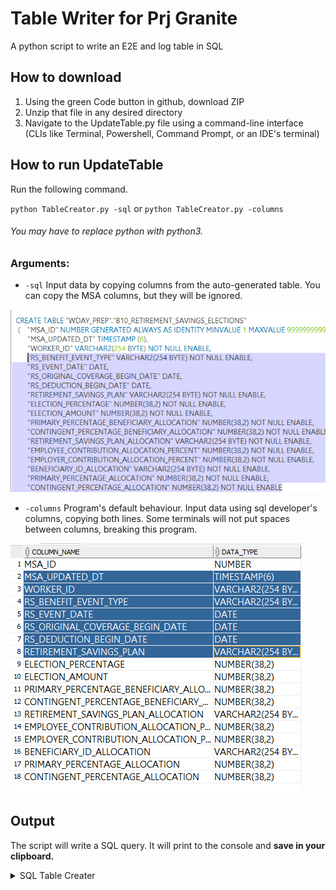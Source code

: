 # Table Writer for Prj Granite
A python script to write an E2E and log table in SQL

## How to download
1. Using the green Code button in github, download ZIP
2. Unzip that file in any desired directory
3. Navigate to the UpdateTable.py file using a command-line interface (CLIs like Terminal, Powershell, Command Prompt, or an IDE's terminal)

## How to run UpdateTable
Run the following command.

`python TableCreator.py -sql` or `python TableCreator.py -columns`
###### You may have to replace python with python3.

### Arguments:
- `-sql` Input data by copying columns from the auto-generated table. You can copy the MSA columns, but they will be ignored.

![img.png](/images/img.png)
- `-columns` Program's default behaviour. Input data using sql developer's columns, copying both lines. Some terminals will not put spaces between columns, breaking this program.

![img_1.png](/images/img_1.png)

## Output
The script will write a SQL query. It will print to the console and **save in your clipboard.**

<details>
  <summary>SQL Table Creater</summary>

## How to run TableCreator
`python TableCreator.py` or `python TableCreator.py -nopk`

The `-nopk` argument will turn off creating the **p**rimary **k**ey index for the E2E table.
</details>